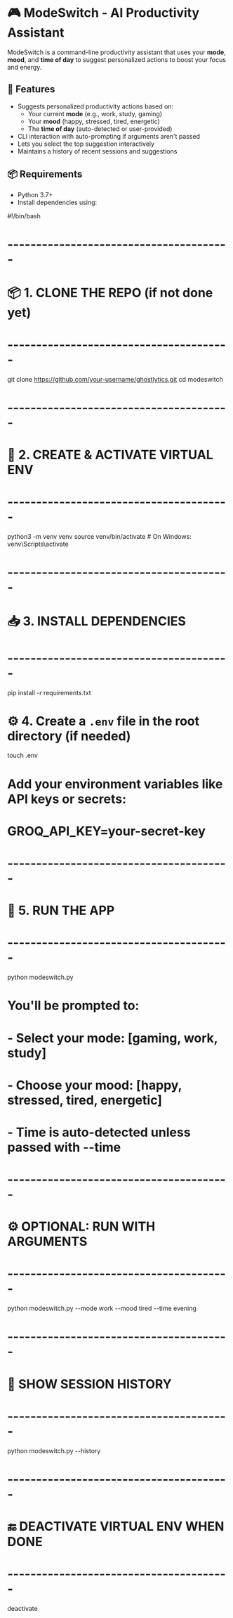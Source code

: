 # 🎮 ModeSwitch - AI Productivity Assistant

ModeSwitch is a command-line productivity assistant that uses your **mode**, **mood**, and **time of day** to suggest personalized actions to boost your focus and energy.

## 🚀 Features

- Suggests personalized productivity actions based on:
  - Your current **mode** (e.g., work, study, gaming)
  - Your **mood** (happy, stressed, tired, energetic)
  - The **time of day** (auto-detected or user-provided)
- CLI interaction with auto-prompting if arguments aren't passed
- Lets you select the top suggestion interactively
- Maintains a history of recent sessions and suggestions

## 📦 Requirements

- Python 3.7+
- Install dependencies using:

#!/bin/bash

# ---------------------------------------
# 📦 1. CLONE THE REPO (if not done yet)
# ---------------------------------------
git clone https://github.com/your-username/ghostlytics.git
cd modeswitch

# ---------------------------------------
# 🐍 2. CREATE & ACTIVATE VIRTUAL ENV
# ---------------------------------------
python3 -m venv venv
source venv/bin/activate   # On Windows: venv\Scripts\activate

# ---------------------------------------
# 📥 3. INSTALL DEPENDENCIES
# ---------------------------------------
pip install -r requirements.txt

# ⚙️ 4. Create a `.env` file in the root directory (if needed)
touch .env
# Add your environment variables like API keys or secrets:
# GROQ_API_KEY=your-secret-key

# ---------------------------------------
# 🚀 5. RUN THE APP
# ---------------------------------------
python modeswitch.py

# You'll be prompted to:
# - Select your mode: [gaming, work, study]
# - Choose your mood: [happy, stressed, tired, energetic]
# - Time is auto-detected unless passed with --time

# ---------------------------------------
# ⚙️ OPTIONAL: RUN WITH ARGUMENTS
# ---------------------------------------
python modeswitch.py --mode work --mood tired --time evening

# ---------------------------------------
# 📜 SHOW SESSION HISTORY
# ---------------------------------------
python modeswitch.py --history

# ---------------------------------------
# 🔚 DEACTIVATE VIRTUAL ENV WHEN DONE
# ---------------------------------------
deactivate


